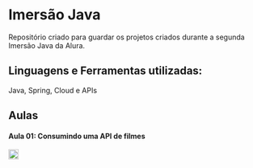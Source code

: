 # Imersão Java
Repositório criado para guardar os projetos criados durante a segunda Imersão Java da Alura.


## Linguagens e Ferramentas utilizadas:
Java, Spring, Cloud e APIs

## Aulas
#### Aula 01: Consumindo uma API de filmes


<img align=center src="https://user-images.githubusercontent.com/80793635/228112011-e44fca97-9209-49ad-97e2-b52ba4725cf6.png" height="20px"><br>
